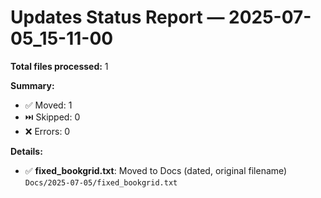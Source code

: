 # Updates Status Report — 2025-07-05_15-11-00

**Total files processed:** 1

**Summary:**
- ✅ Moved: 1
- ⏭️ Skipped: 0
- ❌ Errors: 0

**Details:**

- ✅ **fixed_bookgrid.txt**: Moved to Docs (dated, original filename)  
    `Docs/2025-07-05/fixed_bookgrid.txt`

